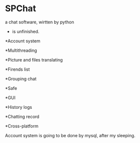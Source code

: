 # SPChat
a chat software, wirtten by python

* is unfinished.

*Account system

*Multithreading

*Picture and files translating

*Firends list

*Grouping chat

*Safe

*GUI

*History logs

*Chatting record

*Cross-platform


Account system is going to be done by mysql, after my sleeping.